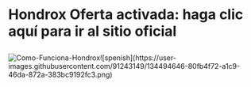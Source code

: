 # Hondrox Oferta activada: haga clic aquí para ir al sitio oficial</a></p>
![Como-Funciona-Hondrox](https://user-images.githubusercontent.com/91243149/134494460-e5492e01-458a-476d-95c0-6e3959f15126.png)![spenish](https://user-
images.githubusercontent.com/91243149/134494646-80fb4f72-a1c9-46da-872a-383bc9192fc3.png)
